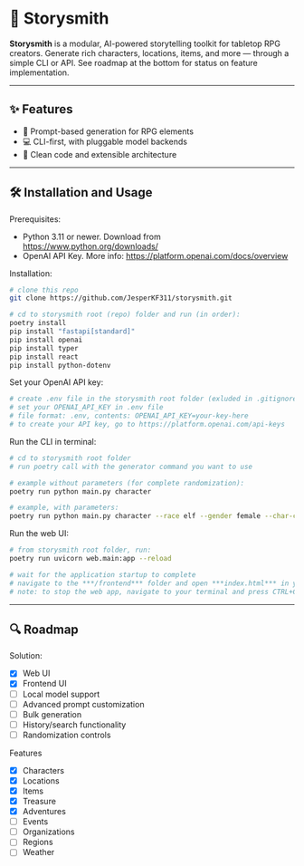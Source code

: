 # 🎩 Storysmith

**Storysmith** is a modular, AI-powered storytelling toolkit for tabletop RPG creators. Generate rich characters, locations, items, and more — through a simple CLI or API. See roadmap at the bottom for status on feature implementation.

---

## ✨ Features

- 🔮 Prompt-based generation for RPG elements
- 💻 CLI-first, with pluggable model backends
- 🧱 Clean code and extensible architecture

---

## 🛠️ Installation and Usage

Prerequisites: 
- Python 3.11 or newer. Download from https://www.python.org/downloads/
- OpenAI API Key. More info: https://platform.openai.com/docs/overview

Installation:
```bash
# clone this repo
git clone https://github.com/JesperKF311/storysmith.git

# cd to storysmith root (repo) folder and run (in order):
poetry install
pip install "fastapi[standard]"
pip install openai
pip install typer
pip install react
pip install python-dotenv
```

Set your OpenAI API key:
```bash
# create .env file in the storysmith root folder (exluded in .gitignore to not reveal secrets)
# set your OPENAI_API_KEY in .env file
# file format: .env, contents: OPENAI_API_KEY=your-key-here
# to create your API key, go to https://platform.openai.com/api-keys
```

Run the CLI in terminal:
```bash
# cd to storysmith root folder
# run poetry call with the generator command you want to use

# example without parameters (for complete randomization):
poetry run python main.py character

# example, with parameters: 
poetry run python main.py character --race elf --gender female --char-class rogue --personality charlatan --genre fantasy
```

Run the web UI:
```bash
# from storysmith root folder, run:
poetry run uvicorn web.main:app --reload

# wait for the application startup to complete
# navigate to the ***/frontend*** folder and open ***index.html*** in your browser of choice
# note: to stop the web app, navigate to your terminal and press CTRL+C
```

---

## 🔍 Roadmap

Solution:
- [x] Web UI 
- [x] Frontend UI
- [ ] Local model support
- [ ] Advanced prompt customization
- [ ] Bulk generation
- [ ] History/search functionality
- [ ] Randomization controls

Features
- [x] Characters
- [x] Locations
- [x] Items
- [x] Treasure
- [x] Adventures
- [ ] Events
- [ ] Organizations
- [ ] Regions
- [ ] Weather
